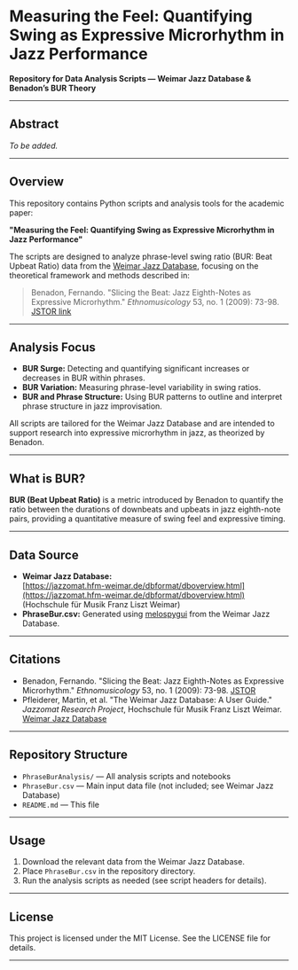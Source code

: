 # Measuring the Feel: Quantifying Swing as Expressive Microrhythm in Jazz Performance

**Repository for Data Analysis Scripts — Weimar Jazz Database & Benadon’s BUR Theory**

---

## Abstract

*To be added.*

---

## Overview

This repository contains Python scripts and analysis tools for the academic paper:

**"Measuring the Feel: Quantifying Swing as Expressive Microrhythm in Jazz Performance"**

The scripts are designed to analyze phrase-level swing ratio (BUR: Beat Upbeat Ratio) data from the [Weimar Jazz Database](https://jazzomat.hfm-weimar.de/dbformat/dboverview.html), focusing on the theoretical framework and methods described in:

> Benadon, Fernando. "Slicing the Beat: Jazz Eighth-Notes as Expressive Microrhythm." *Ethnomusicology* 53, no. 1 (2009): 73-98. [JSTOR link](https://www.jstor.org/stable/25653079)

---

## Analysis Focus

- **BUR Surge:** Detecting and quantifying significant increases or decreases in BUR within phrases.
- **BUR Variation:** Measuring phrase-level variability in swing ratios.
- **BUR and Phrase Structure:** Using BUR patterns to outline and interpret phrase structure in jazz improvisation.

All scripts are tailored for the Weimar Jazz Database and are intended to support research into expressive microrhythm in jazz, as theorized by Benadon.

---

## What is BUR?

**BUR (Beat Upbeat Ratio)** is a metric introduced by Benadon to quantify the ratio between the durations of downbeats and upbeats in jazz eighth-note pairs, providing a quantitative measure of swing feel and expressive timing.

---

## Data Source

- **Weimar Jazz Database:**  
  [https://jazzomat.hfm-weimar.de/dbformat/dboverview.html](https://jazzomat.hfm-weimar.de/dbformat/dboverview.html)  
  (Hochschule für Musik Franz Liszt Weimar)
- **PhraseBur.csv:** Generated using [melospygui](https://jazzomat.hfm-weimar.de/tools/melospy.html) from the Weimar Jazz Database.

---

## Citations

- Benadon, Fernando. "Slicing the Beat: Jazz Eighth-Notes as Expressive Microrhythm." *Ethnomusicology* 53, no. 1 (2009): 73-98. [JSTOR](https://www.jstor.org/stable/25653079)
- Pfleiderer, Martin, et al. "The Weimar Jazz Database: A User Guide." *Jazzomat Research Project*, Hochschule für Musik Franz Liszt Weimar. [Weimar Jazz Database](https://jazzomat.hfm-weimar.de/dbformat/dboverview.html)

---

## Repository Structure

- `PhraseBurAnalysis/` — All analysis scripts and notebooks
- `PhraseBur.csv` — Main input data file (not included; see Weimar Jazz Database)
- `README.md` — This file

---

## Usage

1. Download the relevant data from the Weimar Jazz Database.
2. Place `PhraseBur.csv` in the repository directory.
3. Run the analysis scripts as needed (see script headers for details).

---

## License

This project is licensed under the MIT License. See the LICENSE file for details.

---
